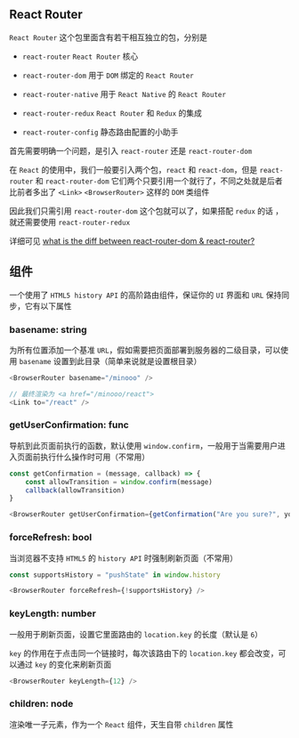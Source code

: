 ## React Router

`React Router` 这个包里面含有若干相互独立的包，分别是

* `react-router`  `React Router` 核心

* `react-router-dom`  用于 `DOM` 绑定的 `React Router`

* `react-router-native`  用于 `React Native` 的 `React Router`

* `react-router-redux`  `React Router` 和 `Redux` 的集成

* `react-router-config`  静态路由配置的小助手

首先需要明确一个问题，是引入 `react-router` 还是 `react-router-dom`

在 `React` 的使用中，我们一般要引入两个包，`react` 和 `react-dom`，但是 `react-router` 和 `react-router-dom` 它们两个只要引用一个就行了，不同之处就是后者比前者多出了 `<Link>` `<BrowserRouter>` 这样的 `DOM` 类组件

因此我们只需引用 `react-router-dom` 这个包就可以了，如果搭配 `redux` 的话 ，就还需要使用 `react-router-redux`

详细可见 [what is the diff between react-router-dom & react-router?](https://github.com/ReactTraining/react-router/issues/4648)

## 组件

一个使用了 `HTML5 history API` 的高阶路由组件，保证你的 `UI` 界面和 `URL` 保持同步，它有以下属性

### basename: string

为所有位置添加一个基准 `URL`，假如需要把页面部署到服务器的二级目录，可以使用 `basename` 设置到此目录（简单来说就是设置根目录）

```js
<BrowserRouter basename="/minooo" />

// 最终渲染为 <a href="/minooo/react">
<Link to="/react" /> 
```

### getUserConfirmation: func

导航到此页面前执行的函数，默认使用 `window.confirm`，一般用于当需要用户进入页面前执行什么操作时可用（不常用）

```js
const getConfirmation = (message, callback) => {
    const allowTransition = window.confirm(message)
    callback(allowTransition)
}

<BrowserRouter getUserConfirmation={getConfirmation("Are you sure?", yourCallBack)} />
```

### forceRefresh: bool

当浏览器不支持 `HTML5` 的 `history API` 时强制刷新页面（不常用）

```js
const supportsHistory = "pushState" in window.history

<BrowserRouter forceRefresh={!supportsHistory} />
```

### keyLength: number

一般用于刷新页面，设置它里面路由的 `location.key` 的长度（默认是 `6`）

`key` 的作用在于点击同一个链接时，每次该路由下的 `location.key` 都会改变，可以通过 `key` 的变化来刷新页面

```js
<BrowserRouter keyLength={12} />
```

### children: node

渲染唯一子元素，作为一个 `React` 组件，天生自带 `children` 属性
